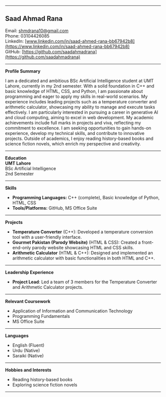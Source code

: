 
---

## Saad Ahmad Rana
Email: shmdrana10@gmail.com  
Phone: 03104426085  
LinkedIn: [www.linkedin.com/in/saad-ahmed-rana-bb67942b8](https://www.linkedin.com/in/saad-ahmed-rana-bb67942b8)  
GitHub: [https://github.com/saadahmadrana](https://github.com/saadahmadrana)

---

**Profile Summary**

I am a dedicated and ambitious BSc Artificial Intelligence student at UMT Lahore, currently in my 2nd semester. With a solid foundation in C++ and basic knowledge of HTML, CSS, and Python, I am passionate about programming and eager to apply my skills in real-world scenarios. My experience includes leading projects such as a temperature converter and arithmetic calculator, showcasing my ability to manage and execute tasks effectively. I am particularly interested in pursuing a career in generative AI and cloud computing, aiming to excel in web development. My academic achievements include full marks in projects and viva, reflecting my commitment to excellence. I am seeking opportunities to gain hands-on experience, develop my technical skills, and contribute to innovative projects. Outside of academics, I enjoy reading history-based books and science fiction novels, which enrich my perspective and creativity.

---

**Education**  
**UMT Lahore**  
BSc Artificial Intelligence  
2nd Semester

---

**Skills**  
- **Programming Languages:** C++ (complete), Basic knowledge of Python, HTML, CSS  
- **Tools/Platforms:** GitHub, MS Office Suite  

---

**Projects**  
- **Temperature Converter** (C++): Developed a temperature conversion tool with a user-friendly interface.
- **Gourmet Pakistan (Parody Website)** (HTML & CSS): Created a front-end-only parody website showcasing HTML and CSS skills.
- **Arithmetic Calculator** (HTML & C++): Designed and implemented an arithmetic calculator with basic functionalities in both HTML and C++.

---

**Leadership Experience**  
- **Project Lead**: Led a team of 3 members for the Temperature Converter and Arithmetic Calculator projects.

---

**Relevant Coursework**  
- Application of Information and Communication Technology
- Programming Fundamentals
- MS Office Suite

---

**Languages**  
- English (Fluent)  
- Urdu (Native)  
- Saraiki (Native)  

---

**Hobbies and Interests**  
- Reading history-based books  
- Exploring science fiction novels

---
